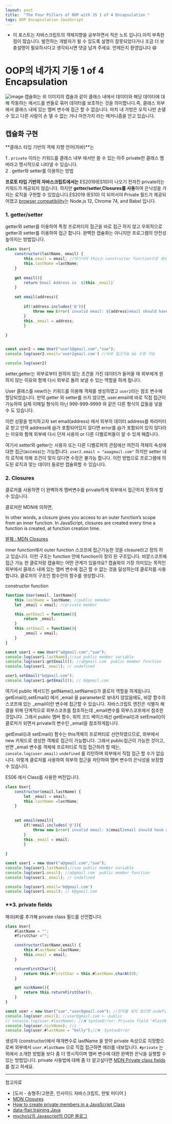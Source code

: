 ```yaml
---
layout: post
title:  "The Four Pillars of OOP with JS 1 of 4 Encapsulation "
tags: OOP Encapsulation JavaScript
---
```


* 이 포스트는 자바스크립트의 객체지향을 공부하면서 적은 노트 입니다.아직 부족한 점이 많습니다. 발전하는 개발자가 될 수 있도록 설명이 잘못되었다거나 조금 더 보충설명이 필요하시다고 생각되시면 댓글 남겨 주세요. 언제든지 환영입니다 😄


# OOP의 네가지 기둥 1 of 4 Encapsulation

![image](/assets/oopImgs/encapsulation.png)
캡슐화는 위 이미지의 캡슐과 같이 클래스 내에서 데이터와 해당 데이터에 대해 작동하는 메서드를 번들로 묶어 데이터를 보호하는 것을 의미합니다.즉, 클래스 외부에서 클래스 내에 있는 멤버 변수에 접근 할 수 없습니다.
마치 내 가방은 오직 나만 손댈 수 있고 다른 사람이 손 댈 수 없는 거나 마찬가지 라는 메커니즘을 안고 있습니다.

## 캡슐화 구현

**클래스 타입 기반의 객체 지향 언어(자바)**는

1 . ```private``` 이라는 키워드를 클래스 내부 에서만 쓸 수 있는 아주 private한 클래스 멤버라고 명시적으로 나타낼 수 있습니다.  
2 . getter와  setter를 이용하는 방법 

**프로토 타입 기반의 자바스크립트에서는** ES2019(ES10)이 나오기 전까진 private라는 키워드가 제공되지 않습니다. 하지만 **getter/setter,Closures를 사용**하여 은닉성을 가지는 로직을 구현할 수 있었습니다.ES2019 (ES10) 이 되어서야 Private 필드가 제공되어졌고 [browser compatibility]('https://developer.cdn.mozilla.net/ko/docs/Web/JavaScript/Reference/Classes/Private_class_fields')는 Node.js 12, Chrome 74, and Babel 입니다.
### **1. getter/setter**
getter와 setter를 이용하여 특정 프로퍼티의 접근을 바로 접근 하지 않고 우회적으로 getter과 setter를 이용하여 접근 합니다. 완벽한 캡슐화는 아니지만 프로그램의 안전성 높아지는 방법입니다.
```javascript
class User{
    constructor(lastName, email) {   
        this.email = email; //여기서의 this는 constructor function으로 생성할 수 있는 해당 객체를 의미한다.
        this.lastName =lastName;
    }
    
    get email(){
        return`Email Address is  ${this._email}`
    }
    
    set email(address){ 
       
        if(!address.includes('@')){
            throw new Error(`invalid email: ${address}email should have a @`);
        } 
        this._email = address;
        }
    
}


const user2 = new User("user1@gmail.com","sue");
console.log(user2.email='user2gmail.com') //바로 접근가능 && 수정 가능 

console.log(user2)

``` 
setter,getter는 외부로부터 원하지 않는 조건을 가진 데이터가 들어올 때 외부에게 원하지 않는 이유와 함께 다시 외부로 돌려 보낼 수 있는 역할을 하게 됩니다. 

User 클래스를 new라는 키워드를 이용해 객체를 생성하였고 ```user2```라는 참조 변수에 할당되었습니다. 만약 getter 와  setter를 쓰지 않으면, user.email에 바로 직접 접근이 가능하여 실제 이메일 형식이 아닌 999-999-9999 와 같은 다른 형식의 값들을 넣을 수 도 있습니다.  

이런 상황을 방지하고자 set email(address) 에서 외부의 데이터 address를 파라미터로 받고 만약 address에 @가 포함되어있지 않다면 error를 @가 포함되어 있지 않다라는 이유와 함께 외부에 다시 던져 사용자 or 다른 디벨로퍼들이 알 수 있게 해줍니다. 

여기서 setter와 getter는 사용자 또는 다른 디벨로퍼의 관점에선 여전히 객체의 속성에 대한 접근(access)는 가능합니다. ```user2.email = "aaagmail.com"``` 하지만 setter 내의 로직에 의해 조건이 맞지 않다면 수정은 불가능 합니다. 이런 방법으로 프로그램에 의도된 로직과 맞는 데이터 들로만 캡슐화할 수 있습니다.

### 2. **Closures**

클로저를 사용하면 더 완벽하게 멤버변수를 private하게 외부에서 접근하지 못하게 할 수 있습니다.

클로저란 MDN에 의하면,  

>
 In other words, a closure gives you access to an outer function’s scope from an inner function. In JavaScript, closures are created every time a function is created, at function creation time.
>
[발췌 : MDN Closures](https://developer.mozilla.org/en-US/docs/Web/JavaScript/Closures)

inner function에서 outer function 스코프에 접근가능한 것을 closure라고 정의 하고 있습니다. 이런 구조는 function 안에 function이 정의 된 구조입니다. 
바깥스코프에 접근 가능 한 클로저랑 캡슐화는 어떤 관계가 있을까요?  캡슐화의 가장 의미있는 목적인 외부에서 클래스 내에 있는 멤버 변수에 접근 할 수 없는 것을 달성하는데 클로저를 사용합니다. 
클로저의 구조인 함수안의 함수를 생성합니다. 

constructor function
```javascript
function User(email, lastName){
    this.lastName = lastName; //public memeber
    let _email = email; //private member

    this.getEmail = function(){
        return _email;
    }
    this.setEmail = function(){
        _email = email;
    }
} 

const user1 = new User("a@gmail.com","sue");
console.log(user1.lastName);//sue public member variable 
console.log(user1.getEmail()); //a@gmail.com  public member function 
console.log(user1._email); // undefined 

user1.setEmail("b@gmail.com");
console.log(user1.getEmail()); // b@gmail.com
```
여기서 public 메서드인 getName(),setName()가 클로저 역할을 하게됩니다. getEmail(),setEmail() 에서 _email 을 parameter로 보내지 않았음에도, 바깥 함수의 스코프에 있는 _email이란 변수에 접근할 수 있습니다. 자바스크립트 엔진은 식별자 해결을 위해 단계적으로 외부스코프를 참조하는데 _email변수를 외부스코프에서 참조한 것입니다.  그래서 public 멤버 함수, 위의 코드 베이스에선 getEmail()과 setEmail()이 클로저가 되면서 private의 변수인 _email을 참조하게됩니다.   

getEmail()과 setEmail() 함수는 this객체의 프로퍼티로 선언하였으므로, 외부에서 new 키워드로 생성한 객체로 접근이 가능합니다. 그래서 public접근이 가능한 것이고, 반면 _email 변수를 객체에 프로퍼티로 직접 접근하려 할 때는, ```console.log(user.email)``` ```undefined``` 를 리턴하며 외부에서 직접 접근 할 수가 없습니다. 이렇게 클로저를 사용하여 외부의 접근을 차단하여 멤버 변수의 은닉성을 보장할 수 있습니다.

ES06 에서 Class를 사용한 버전입니다.
```javascript
class User{
    constructor(email,lastName) {   
        let _email = email; 
        this.lastName =lastName;
    }
    
   
    set email(email){
        if(!email.includes('@')){
            throw new Error(`invalid email: ${email}email should have a @`);
        } 
        this._email = email;
        }
    
}

const user1 = new User("a@gmail.com","sue");
console.log(user1.lastName);//sue public member variable 
console.log(user1.email); //a@gmail.com  public member function 
console.log(user1._email); // undefined 

console.log(user1.email='b@gmail.com')
console.log(user1.email); // b@gmail.com
```
### **3. private fields

해쉬(#)를 추가해 private class 필드를 선언합니다.  

```javascript
class User{
    #lastName = "";
    #firstChar ="";

    constructor(lastName,email) {   
        this.#lastName =lastName;
        this.email = email;
    }

    returnFirstChar(){
        return this.#firstChar = this.#lastName.charAt(0);
    }

    get nickName(){
        return this.returnFirstChar();
    }    
}

const user = new User("sue","user@gmail.com"); //인자를 넣지 않으면 undefined 로 리턴한다.
console.log(user.email); //user@gmail.com <--public
// console.log(user.#lastName); //❌ SyntaxError: Private field '#lastName' must be declared in an enclosing class
console.log(user.nickName); //s
console.log(user.#lastName = "kelly");//❌  SyntaxError

``` 
생성자 (constructor)에서 매개변수로 lastName 을 받아 private 속성으로 지정함으로써 외부에서 ```user.#lastName``` 으로 직접 접근하면 에러를 내보입니다. ```#private``` 는 위에서 소개한 방법들 보다 좀 더 명시적이며 멤버 변수에 대한 완벽한 은닉을 실행할 수 있는 방법입니다. private 사용법에 대해 좀 더 알고싶다면 [MDN Private class fields](https://developer.mozilla.org/en-US/docs/Web/JavaScript/Reference/Classes/Private_class_fields)를 참고 하세요.  


---
참고자료 
* [도서 - 송형주/고현준, 인사이드 자바스크립트, 한빛 미디어 ]
* [MDN Closures](https://developer.mozilla.org/en-US/docs/Web/JavaScript/Closures)
* [How to create private members in a JavaScript Class](https://javascript.plainenglish.io/private-member-in-javascript-class-2359ef666aaf)
* [data-flair.training Java](https://data-flair.training/blogs/encapsulation-in-java/)
* [mycho님의 Javascript의 OOP 블로그](https://blog.naver.com/mycho/221834436536)
